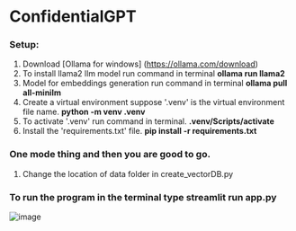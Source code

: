# ConfidentialGPT
### Setup:
1. Download [Ollama for windows] (https://ollama.com/download)
2. To install llama2 llm model run command in terminal  **ollama run llama2**
3. Model for embeddings generation run command in terminal  **ollama pull all-minilm**
4. Create a virtual environment suppose '.venv' is the virtual environment file name. **python -m venv .venv**
5. To activate '.venv' run command in terminal. **.venv/Scripts/activate**
6. Install the 'requirements.txt' file. **pip install -r requirements.txt**
### One mode thing and then you are good to go.
1. Change the location of data folder in create_vectorDB.py
### To run the program in the terminal type  **streamlit run app.py**
![image](https://github.com/Tejas1945/ConfidentialGPT/assets/128411813/73d8cf5b-d53d-4bff-b5a0-e4dae25dbd3b)
